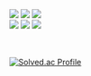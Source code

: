 <!--
## 👋

**agree0002/agree0002** is a ✨ _special_ ✨ repository because its `README.md` (this file) appears on your GitHub profile.

Here are some ideas to get you started:

- 🔭 I’m currently working on ...
- 🌱 I’m currently learning ...
- 👯 I’m looking to collaborate on ...
- 🤔 I’m looking for help with ...
- 💬 Ask me about ...
- 📫 How to reach me: ...
- 😄 Pronouns: ...
- ⚡ Fun fact: ...
-->

<div>
  <img src="https://img.shields.io/badge/C++-00599C?style=flat&logo=cplusplus&logoColor=white">
  <img src="https://img.shields.io/badge/Python-3776AB?style=flat&logo=Python&logoColor=white">
  <img src="https://img.shields.io/badge/Java-000000?style=flat&logo=OpenJDK&logoColor=white">
<div/>
<div>
  <img src="https://img.shields.io/badge/Spring-6DB33F?style=flat&logo=Spring&logoColor=white">
  <img src="https://img.shields.io/badge/Git-F05032?style=flat&logo=Git&logoColor=white">
  <img src="https://img.shields.io/badge/MySQL-4479A1?style=flat&logo=mysql&logoColor=white">
</div>
<br/><br/>

[![Solved.ac Profile](http://mazassumnida.wtf/api/v2/generate_badge?boj=running02)](https://solved.ac/running02/)
